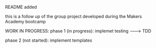 README added

this is a follow up of the group project developed during the Makers Academy bootcamp

WORK IN PROGRESS:
phase 1 (in progress):
 implemet testing ---> TDD

phase 2 (not started):
 implement templates